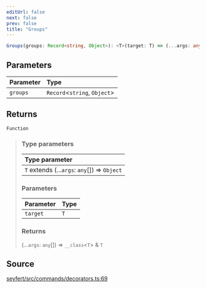 ```yaml
---
editUrl: false
next: false
prev: false
title: "Groups"
---
```


```ts
Groups(groups: Record<string, Object>): <T>(target: T) => (...args: any[]) => __class<T> & T
```

## Parameters

| Parameter | Type |
| :------ | :------ |
| `groups` | `Record`\<`string`, `Object`\> |

## Returns

`Function`

> ### Type parameters
>
> | Type parameter |
> | :------ |
> | `T` extends (...`args`: `any`[]) => `Object` |
>
> ### Parameters
>
> | Parameter | Type |
> | :------ | :------ |
> | `target` | `T` |
>
> ### Returns
>
> (...`args`: `any`[]) => `__class`\<`T`\> & `T`
>

## Source

[seyfert/src/commands/decorators.ts:69](https://github.com/potoland/potocuit/blob/e332d7a/src/commands/decorators.ts#L69)
